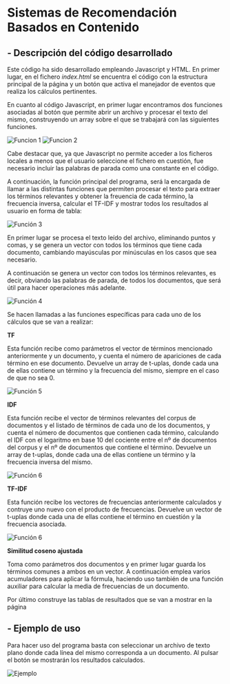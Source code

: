 # Sistemas de Recomendación Basados en Contenido
## - Descripción del código desarrollado

Este código ha sido desarrollado empleando Javascript y HTML. En primer lugar, en el fichero _index.html_ se encuentra el código con la estructura principal de la página y un botón que activa el manejador de eventos que realiza los cálculos pertinentes.

En cuanto al código Javascript, en primer lugar encontramos dos funciones asociadas al botón que permite abrir un archivo y procesar el texto del mismo, construyendo un array sobre el que se trabajará con las siguientes funciones.

![Funcion 1](https://i.imgur.com/XZE8Yzr.png)
![Funcion 2](https://i.imgur.com/v4igzpO.png)

Cabe destacar que, ya que Javascript no permite acceder a los ficheros locales a menos que el usuario seleccione el fichero en cuestión, fue necesario incluir las palabras de parada como una constante en el código.

A continuación, la función principal del programa, será la encargada de llamar a las distintas funciones que permiten procesar el texto para extraer los términos relevantes y obtener la freuencia de cada término, la frecuencia inversa, calcular el TF-IDF y mostrar todos los resultados al usuario en forma de tabla:

![Función 3](https://i.imgur.com/VTNt9eQ.png)

En primer lugar se procesa el texto leído del archivo, eliminando puntos y comas, y se genera un vector con todos los términos que tiene cada documento, cambiando mayúsculas por minúsculas en los casos que sea necesario.

A continuación se genera un vector con todos los términos relevantes, es decir, obviando las palabras de parada, de todos los documentos, que será útil para hacer operaciones más adelante.

![Función 4](https://i.imgur.com/bM5B9dY.png)

Se hacen llamadas a las funciones específicas para cada uno de los cálculos que se van a realizar:

**TF**

Esta función recibe como parámetros el vector de términos mencionado anteriormente y un documento, y cuenta el número de apariciones de cada término en ese documento. Devuelve un array de t-uplas, donde cada una de ellas contiene un término y la frecuencia del mismo, siempre en el caso de que no sea 0.

![Función 5](https://imgur.com/d7MBmrV.png)

**IDF**

Esta función recibe el vector de términos relevantes del corpus de documentos y el listado de términos de cada uno de los documentos, y cuenta el número de documentos que contienen cada término, calculando el IDF con el logaritmo en base 10 del cociente entre el nº de documentos del corpus y el nº de documentos que contiene el término. Devuelve un array de t-uplas, donde cada una de ellas contiene un término y la frecuencia inversa del mismo.

![Función 6](https://imgur.com/Fd4y0yt.png)

**TF-IDF**

Esta función recibe los vectores de frecuencias anteriormente calculados y contruye uno nuevo con el producto de frecuencias. Devuelve un vector de t-uplas donde cada una de ellas contiene el término en cuestión y la frecuencia asociada.

![Función 6](https://imgur.com/gRDxAnN.png)

**Similitud coseno ajustada**

Toma como parámetros dos documentos y en primer lugar guarda los términos comunes a ambos en un vector. A continuación emplea varios acumuladores para aplicar la fórmula, haciendo uso también de una función auxiliar para calcular la media de frecuencias de un documento.


Por último construye las tablas de resultados que se van a mostrar en la página

## - Ejemplo de uso

Para hacer uso del programa basta con seleccionar un archivo de texto plano donde cada línea del mismo corresponda a un documento. Al pulsar el botón se mostrarán los resultados calculados.

![Ejemplo](https://imgur.com/0Nb4cK0.png)
